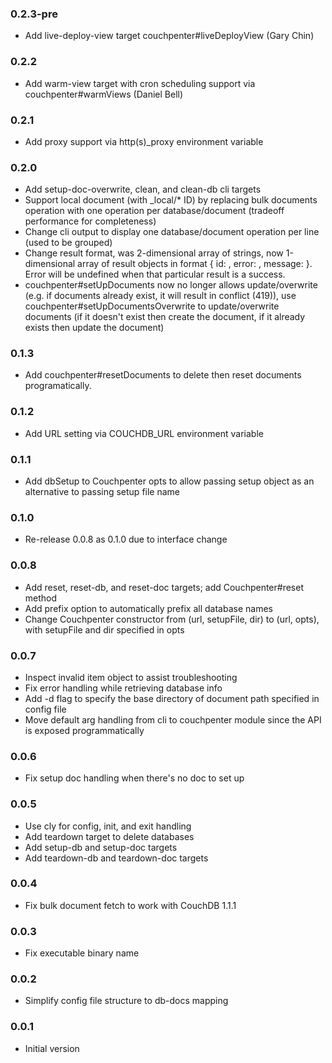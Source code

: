 ### 0.2.3-pre
* Add live-deploy-view target couchpenter#liveDeployView (Gary Chin)

### 0.2.2
* Add warm-view target with cron scheduling support via couchpenter#warmViews (Daniel Bell)

### 0.2.1
* Add proxy support via http(s)_proxy environment variable

### 0.2.0
* Add setup-doc-overwrite, clean, and clean-db cli targets
* Support local document (with _local/* ID) by replacing bulk documents operation with one operation per database/document (tradeoff performance for completeness)
* Change cli output to display one database/document operation per line (used to be grouped)
* Change result format, was 2-dimensional array of strings, now 1-dimensional array of result objects in format { id: , error: , message: }. Error will be undefined when that particular result is a success.
* couchpenter#setUpDocuments now no longer allows update/overwrite (e.g. if documents already exist, it will result in conflict (419)), use couchpenter#setUpDocumentsOverwrite to update/overwrite documents (if it doesn't exist then create the document, if it already exists then update the document)

### 0.1.3
* Add couchpenter#resetDocuments to delete then reset documents programatically.

### 0.1.2
* Add URL setting via COUCHDB_URL environment variable

### 0.1.1
* Add dbSetup to Couchpenter opts to allow passing setup object as an alternative to passing setup file name

### 0.1.0
* Re-release 0.0.8 as 0.1.0 due to interface change

### 0.0.8
* Add reset, reset-db, and reset-doc targets; add Couchpenter#reset method
* Add prefix option to automatically prefix all database names
* Change Couchpenter constructor from (url, setupFile, dir) to (url, opts), with setupFile and dir specified in opts

### 0.0.7
* Inspect invalid item object to assist troubleshooting
* Fix error handling while retrieving database info
* Add -d flag to specify the base directory of document path specified in config file
* Move default arg handling from cli to couchpenter module since the API is exposed programmatically

### 0.0.6
* Fix setup doc handling when there's no doc to set up

### 0.0.5
* Use cly for config, init, and exit handling
* Add teardown target to delete databases
* Add setup-db and setup-doc targets
* Add teardown-db and teardown-doc targets

### 0.0.4 
* Fix bulk document fetch to work with CouchDB 1.1.1

### 0.0.3
* Fix executable binary name

### 0.0.2
* Simplify config file structure to db-docs mapping

### 0.0.1
* Initial version
